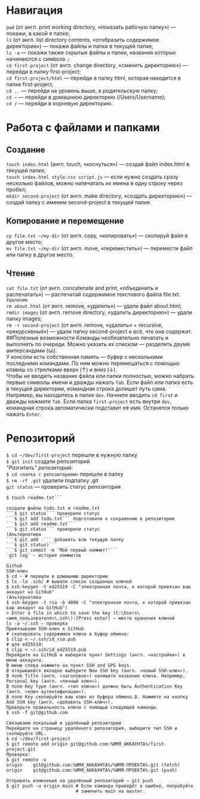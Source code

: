 # Навигация

`pwd` (от англ. print working directory, «показать рабочую папку») — покажи, в какой я папке;  
`ls` (от англ. list directory contents, «отобразить содержимое директории») — покажи файлы и папки в текущей папке;  
`ls -a` — покажи также скрытые файлы и папки, названия которых начинаются с символа .;  
`cd first-project` (от англ. change directory, «сменить директорию») — перейди в папку first-project;  
`cd first-project/html` — перейди в папку html, которая находится в папке first-project;  
`cd ..` — перейди на уровень выше, в родительскую папку;  
`cd ~` — перейди в домашнюю директорию (/Users/Username);  
`cd /` — перейди в корневую директорию.  

# Работа с файлами и папками

## Создание  
`touch index.html` (англ. touch, «коснуться») — создай файл index.html в текущей папке;  
`touch index.html style.css script.js` — если нужно создать сразу несколько файлов, можно напечатать их имена в одну строку через пробел;  
`mkdir second-project` (от англ. make directory, «создать директорию») — создай папку с именем second-project в текущей папке.  
## Копирование и перемещение  
`cp file.txt ~/my-dir` (от англ. copy, «копировать») — скопируй файл в другое место;  
`mv file.txt ~/my-dir` (от англ. move, «переместить») — перемести файл или папку в другое место.  
## Чтение  
`cat file.txt` (от англ. concatenate and print, «объединить и распечатать») — распечатай содержимое текстового файла file.txt.  
`Удаление`  
`rm about.html` (от англ. remove, «удалить») — удали файл about.html;  
`rmdir images` (от англ. remove directory, «удалить директорию») — удали папку images;  
`rm -r second-project` (от англ. remove, «удалить» + recursive, «рекурсивный») — удали папку second-project и всё, что она содержит.  
##Полезные возможности 
Команды необязательно печатать и выполнять по очереди. Можно указать их списком — разделить двумя амперсандами (`&&`).  
У консоли есть собственная память — буфер с несколькими последними командами. По ним можно перемещаться с помощью клавиш со стрелками вверх (↑) и вниз (↓).  
Чтобы не вводить название файла или папки полностью, можно набрать первые символы имени и дважды нажать `Tab`. Если файл или папка есть в текущей директории, командная строка допишет путь сама.  
Например, вы находитесь в папке `dev`. Начните вводить `cd first` и дважды нажмите `Tab`. Если папка `first-project` есть внутри `dev`, командная строка автоматически подставит её имя. Останется только нажать `Enter`.  

# Репозиторий  
```$ cd ~/dev/first-project``` перешли в нужную папку  
```$ git init``` создали репозиторий  
*"Разгитить" репозиторий:*  
```$ cd <папка с репозиторием>``` перешли в папку  
```$ rm -rf .git``` удалили подпапку .git  
`git status` — проверить статус репозитория

```$ touch todo.txt  
$ touch readme.txt```

создали файлы todo.txt и readme.txt
```$ git status``` проверили статус  
```$ git add todo.txt``` подготовили к сохранению в репозитории  
```$ git add readme.txt```  
```$ git status``` проверили статус  
(Альтернатива
```$ git add .``` добавить всю текущую папку  
```$ git status)```
```$ git commit -m 'Мой первый коммит!'```  
`git log` — история коммитов  

Github
SSH-ключ
$ cd ~ # перешли в домашнюю директорию
$ ls -la .ssh/ # вывели список созданных ключей
$ ssh-keygen -t ed25519 -C "электронная почта, к которой привязан ваш аккаунт на GitHub"
(Альтернатива
$ ssh-keygen -t rsa -b 4096 -C "электронная почта, к которой привязан ваш аккаунт на GitHub")
> Enter a file in which to save the key (C:\Users\<имя_пользователя>\.ssh\):[Press enter] — место хранения ключей
ls -a ~/.ssh — проверка
Привязываем SSH-ключ к GitHub
# скопировать содержимое ключа в буфер обмена:
$ clip < ~/.ssh/id_rsa.pub
# для ed25519:
$ clip < ~/.ssh/id_ed25519.pub
Перейдите на GitHub и выберите пункт Settings (англ. «настройки») в меню аккаунта.
В меню слева нажмите на пункт SSH and GPG keys.
В открывшейся вкладке выберите New SSH key (англ. «новый SSH-ключ»).
В поле Title (англ. «заголовок») напишите название ключа. Например, Personal key (англ. «личный ключ»).
В поле Key type (англ. «тип ключа») должно быть Authentication Key (англ. «ключ аутентификации»).
В поле Key скопируйте ваш ключ из буфера обмена.8. Нажмите на кнопку Add SSH key (англ. «добавить SSH-ключ»).
Проверьте правильность ключа с помощью следующей команды.
$ ssh -T git@github.com

Связываем локальный и удалённый репозитории
Перейдите на страницу удалённого репозитория, выберите тип SSH и скопируйте URL.
$ cd ~/dev/first-project
$ git remote add origin git@github.com:%ИМЯ_АККАУНТА%/first-project.git
Проверка:
$ git remote -v
origin    git@github.com:%ИМЯ_АККАУНТА%/%ИМЯ-ПРОЕКТА%.git (fetch)
origin    git@github.com:%ИМЯ_АККАУНТА%/%ИМЯ-ПРОЕКТА%.git (push)

Отправить изменения на удалённый репозиторий — git push
$ git push -u origin main # Если команда приведёт к ошибке, попробуйте 
                          # заменить main на master.
